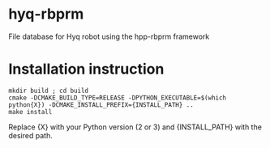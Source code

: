 # hyq-rbprm
File database for Hyq robot using the hpp-rbprm framework

# Installation instruction

    mkdir build ; cd build
    cmake -DCMAKE_BUILD_TYPE=RELEASE -DPYTHON_EXECUTABLE=$(which python{X}) -DCMAKE_INSTALL_PREFIX={INSTALL_PATH} ..
    make install

Replace {X} with your Python version (2 or 3) and {INSTALL_PATH} with the desired path. 
